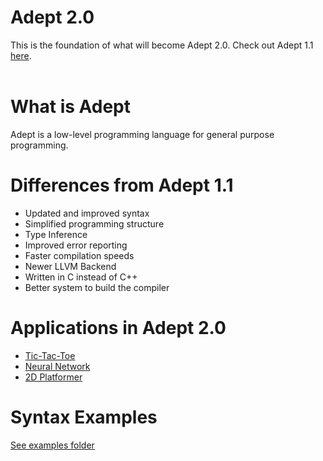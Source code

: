 # Adept 2.0<br/>
This is the foundation of what will become Adept 2.0. Check out Adept 1.1 [here](https://github.com/IsaacShelton/Adept-1.1).<br/><br/>

# What is Adept
Adept is a low-level programming language for general purpose programming.

# Differences from Adept 1.1
- Updated and improved syntax
- Simplified programming structure
- Type Inference
- Improved error reporting
- Faster compilation speeds
- Newer LLVM Backend
- Written in C instead of C++
- Better system to build the compiler

# Applications in Adept 2.0
- [Tic-Tac-Toe](https://github.com/IsaacShelton/AdeptTicTacToe)
- [Neural Network](https://github.com/IsaacShelton/AdeptNeuralNetwork)
- [2D Platformer](https://github.com/IsaacShelton/Adept2DPlatformer)

# Syntax Examples
[See examples folder](https://github.com/IsaacShelton/Adept/tree/master/examples)
